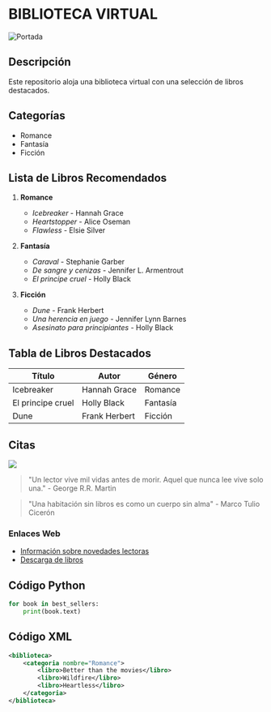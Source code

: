 # BIBLIOTECA VIRTUAL 
![Portada](https://ethic.es/wp-content/uploads/2023/10/biblioteca.png)

## Descripción
Este repositorio aloja una biblioteca virtual con una selección de libros destacados.


## Categorías
* Romance
* Fantasía
* Ficción

## Lista de Libros Recomendados

1. **Romance**
    - *Icebreaker* - Hannah Grace
    - *Heartstopper* - Alice Oseman
    - *Flawless* - Elsie Silver

2. **Fantasía**
    - *Caraval* - Stephanie Garber
    - *De sangre y cenizas* - Jennifer L. Armentrout
    - *El principe cruel* - Holly Black

3. **Ficción**
    - *Dune* - Frank Herbert
    - *Una herencia en juego* - Jennifer Lynn Barnes
    - *Asesinato para principiantes* - Holly Black


## Tabla de Libros Destacados
| Título                       | Autor                   | Género           |
|------------------------------|--------------------------|------------------|
| Icebreaker         | Hannah Grace   | Romance          |
| El principe cruel | Holly Black       | Fantasía       |
| Dune                         | Frank Herbert           | Ficción  |

## Citas
<img src='/home/chugani/ets/imagenes/libro.png'>

> "Un lector vive mil vidas antes de morir. Aquel que nunca lee vive solo una." - George R.R. Martin

> "Una habitación sin libros es como un cuerpo sin alma" - Marco Tulio Cicerón

### Enlaces Web
- [Información sobre novedades lectoras](https://infoliteraria.com/)
- [Descarga de libros](https://allbooksworld.com/)

## Código Python
```python
for book in best_sellers:
    print(book.text)
```

## Código XML
```xml
<biblioteca>
    <categoria nombre="Romance">
        <libro>Better than the movies</libro>
        <libro>Wildfire</libro>
        <libro>Heartless</libro>
    </categoria>
</biblioteca>
```